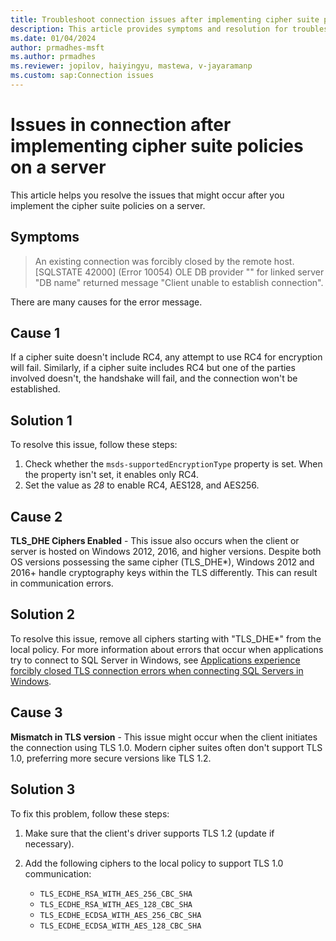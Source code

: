 ```yaml
---
title: Troubleshoot connection issues after implementing cipher suite policies
description: This article provides symptoms and resolution for troubleshooting issues in connection that occur when implementing cipher suite policies.
ms.date: 01/04/2024
author: prmadhes-msft
ms.author: prmadhes
ms.reviewer: jopilov, haiyingyu, mastewa, v-jayaramanp
ms.custom: sap:Connection issues
---
```


# Issues in connection after implementing cipher suite policies on a server

This article helps you resolve the issues that might occur after you implement the cipher suite policies on a server.

## Symptoms

> An existing connection was forcibly closed by the remote host. [SQLSTATE 42000] (Error 10054) OLE DB provider "" for linked server "DB name" returned message "Client unable to establish connection".

There are many causes for the error message.

## Cause 1

If a cipher suite doesn't include RC4, any attempt to use RC4 for encryption will fail. Similarly, if a cipher suite includes RC4 but one of the parties involved doesn't, the handshake will fail, and the connection won't be established.

## Solution 1

To resolve this issue, follow these steps:

1. Check whether the `msds-supportedEncryptionType` property is set. When the property isn't set, it enables only RC4.
1. Set the value as *28* to enable RC4, AES128, and AES256.

## Cause 2

**TLS_DHE Ciphers Enabled** - This issue also occurs when the client or server is hosted on Windows 2012, 2016, and higher versions. Despite both OS versions possessing the same cipher (TLS_DHE*), Windows 2012 and 2016+ handle cryptography keys within the TLS differently. This can result in communication errors.

## Solution 2

To resolve this issue, remove all ciphers starting with "TLS_DHE*" from the local policy. For more information about errors that occur when applications try to connect to SQL Server in Windows, see [Applications experience forcibly closed TLS connection errors when connecting SQL Servers in Windows](../../../windows-server/identity/apps-forcibly-closed-tls-connection-errors.md).

## Cause 3

**Mismatch in TLS version** - This issue might occur when the client initiates the connection using TLS 1.0. Modern cipher suites often don't support TLS 1.0, preferring more secure versions like TLS 1.2.

## Solution 3

To fix this problem, follow these steps:

1. Make sure that the client's driver supports TLS 1.2 (update if necessary).

1. Add the following ciphers to the local policy to support TLS 1.0 communication:

   - `TLS_ECDHE_RSA_WITH_AES_256_CBC_SHA`
   - `TLS_ECDHE_RSA_WITH_AES_128_CBC_SHA`
   - `TLS_ECDHE_ECDSA_WITH_AES_256_CBC_SHA`
   - `TLS_ECDHE_ECDSA_WITH_AES_128_CBC_SHA`

